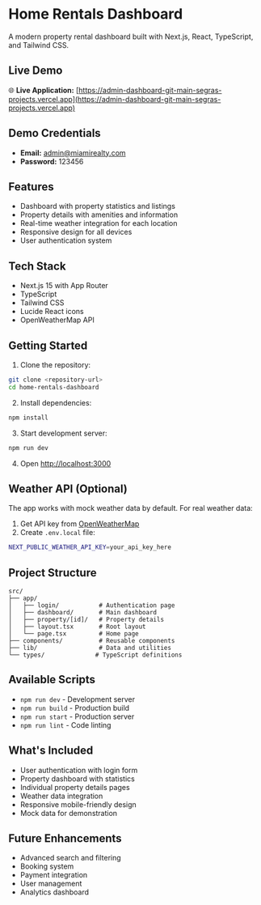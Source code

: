 # Home Rentals Dashboard

A modern property rental dashboard built with Next.js, React, TypeScript, and Tailwind CSS.

## Live Demo

🌐 **Live Application:** [https://admin-dashboard-git-main-segras-projects.vercel.app](https://admin-dashboard-git-main-segras-projects.vercel.app)

## Demo Credentials

- **Email:** admin@miamirealty.com
- **Password:** 123456

## Features

- Dashboard with property statistics and listings
- Property details with amenities and information
- Real-time weather integration for each location
- Responsive design for all devices
- User authentication system

## Tech Stack

- Next.js 15 with App Router
- TypeScript
- Tailwind CSS
- Lucide React icons
- OpenWeatherMap API

## Getting Started

1. Clone the repository:

```bash
git clone <repository-url>
cd home-rentals-dashboard
```

2. Install dependencies:

```bash
npm install
```

3. Start development server:

```bash
npm run dev
```

4. Open [http://localhost:3000](http://localhost:3000)

## Weather API (Optional)

The app works with mock weather data by default. For real weather data:

1. Get API key from [OpenWeatherMap](https://openweathermap.org/api)
2. Create `.env.local` file:

```bash
NEXT_PUBLIC_WEATHER_API_KEY=your_api_key_here
```

## Project Structure

```
src/
├── app/
│   ├── login/           # Authentication page
│   ├── dashboard/       # Main dashboard
│   ├── property/[id]/   # Property details
│   ├── layout.tsx       # Root layout
│   └── page.tsx         # Home page
├── components/          # Reusable components
├── lib/                 # Data and utilities
└── types/              # TypeScript definitions
```

## Available Scripts

- `npm run dev` - Development server
- `npm run build` - Production build
- `npm run start` - Production server
- `npm run lint` - Code linting

## What's Included

- User authentication with login form
- Property dashboard with statistics
- Individual property details pages
- Weather data integration
- Responsive mobile-friendly design
- Mock data for demonstration

## Future Enhancements

- Advanced search and filtering
- Booking system
- Payment integration
- User management
- Analytics dashboard
